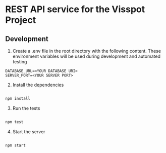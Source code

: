 # REST API service for the Visspot Project

## Development

1. Create a .env file in the root directory with the following content. These environment variables will be used during development and automated testing

```
DATABASE_URL=<YOUR DATABASE URI>
SERVER_PORT=<YOUR SERVER PORT>
```

2. Install the dependencies

```bash

npm install

```

3. Run the tests

```bash

npm test

```

4. Start the server

```bash

npm start

```

